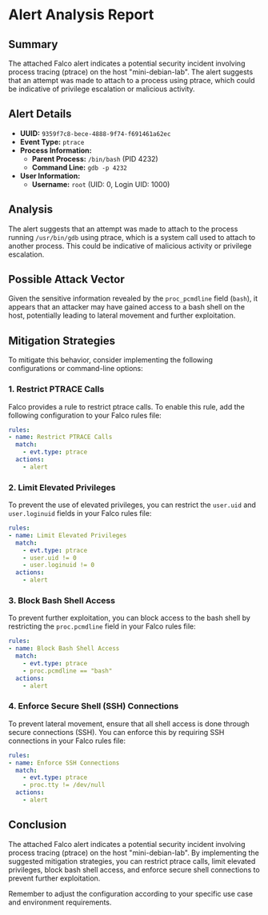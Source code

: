 **Alert Analysis Report**
==========================

**Summary**
-----------

The attached Falco alert indicates a potential security incident involving process tracing (ptrace) on the host "mini-debian-lab". The alert suggests that an attempt was made to attach to a process using ptrace, which could be indicative of privilege escalation or malicious activity.

**Alert Details**
-----------------

*   **UUID:** `9359f7c8-bece-4888-9f74-f691461a62ec`
*   **Event Type:** `ptrace`
*   **Process Information:**
    *   **Parent Process:** `/bin/bash` (PID 4232)
    *   **Command Line:** `gdb -p 4232`
*   **User Information:**
    *   **Username:** `root` (UID: 0, Login UID: 1000)

**Analysis**
------------

The alert suggests that an attempt was made to attach to the process running `/usr/bin/gdb` using ptrace, which is a system call used to attach to another process. This could be indicative of malicious activity or privilege escalation.

**Possible Attack Vector**
-------------------------

Given the sensitive information revealed by the `proc_pcmdline` field (`bash`), it appears that an attacker may have gained access to a bash shell on the host, potentially leading to lateral movement and further exploitation.

**Mitigation Strategies**
-----------------------

To mitigate this behavior, consider implementing the following configurations or command-line options:

### 1. **Restrict PTRACE Calls**

 Falco provides a rule to restrict ptrace calls. To enable this rule, add the following configuration to your Falco rules file:
```yaml
rules:
- name: Restrict PTRACE Calls
  match:
    - evt.type: ptrace
  actions:
    - alert
```
### 2. **Limit Elevated Privileges**

To prevent the use of elevated privileges, you can restrict the `user.uid` and `user.loginuid` fields in your Falco rules file:
```yaml
rules:
- name: Limit Elevated Privileges
  match:
    - evt.type: ptrace
    - user.uid != 0
    - user.loginuid != 0
  actions:
    - alert
```
### 3. **Block Bash Shell Access**

To prevent further exploitation, you can block access to the bash shell by restricting the `proc.pcmdline` field in your Falco rules file:
```yaml
rules:
- name: Block Bash Shell Access
  match:
    - evt.type: ptrace
    - proc.pcmdline == "bash"
  actions:
    - alert
```
### 4. **Enforce Secure Shell (SSH) Connections**

To prevent lateral movement, ensure that all shell access is done through secure connections (SSH). You can enforce this by requiring SSH connections in your Falco rules file:
```yaml
rules:
- name: Enforce SSH Connections
  match:
    - evt.type: ptrace
    - proc.tty != /dev/null
  actions:
    - alert
```
**Conclusion**
----------

The attached Falco alert indicates a potential security incident involving process tracing (ptrace) on the host "mini-debian-lab". By implementing the suggested mitigation strategies, you can restrict ptrace calls, limit elevated privileges, block bash shell access, and enforce secure shell connections to prevent further exploitation.

Remember to adjust the configuration according to your specific use case and environment requirements.